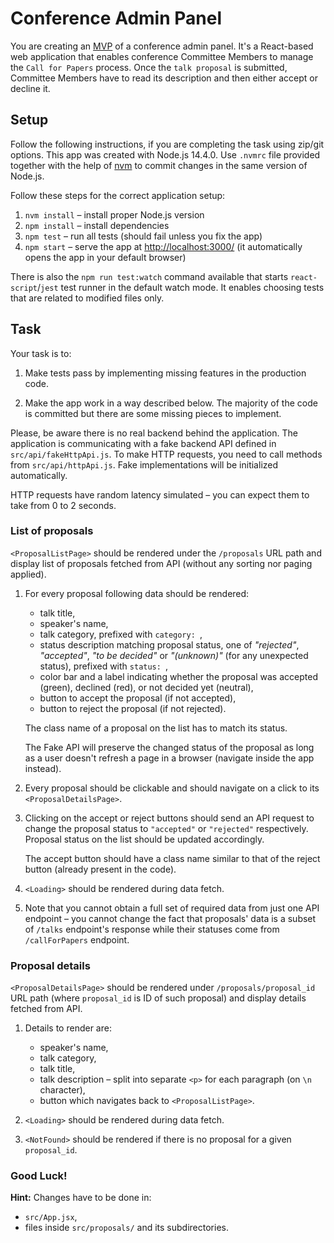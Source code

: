 # Conference Admin Panel

You are creating an [MVP](https://en.wikipedia.org/wiki/Minimum_viable_product) of a conference admin panel. It's a React-based web application that enables conference Committee Members to manage the `Call for Papers` process.  Once the `talk proposal` is submitted, Committee Members have to read its description and then either accept or decline it.

## Setup

Follow the following instructions, if you are completing the task using zip/git options.
This app was created with Node.js 14.4.0.  Use `.nvmrc` file provided together with the help of [nvm](https://github.com/creationix/nvm) to commit changes in the same version of Node.js.

Follow these steps for the correct application setup:

1. `nvm install` – install proper Node.js version
2. `npm install` – install dependencies
3. `npm test` – run all tests (should fail unless you fix the app)
4. `npm start` – serve the app at [http://localhost:3000/](http://localhost:3000/) (it automatically opens the app in your default browser)

There is also the `npm run test:watch` command available that starts `react-script`/`jest` test runner in the default watch mode. It enables choosing tests that are related to modified files only.

## Task

Your task is to:

1. Make tests pass by implementing missing features in the production code.

2. Make the app work in a way described below.  The majority of the code is committed but there are some missing pieces to implement.

Please, be aware there is no real backend behind the application. The application is communicating with a fake backend API defined in `src/api/fakeHttpApi.js`. To make HTTP requests, you need to call methods from `src/api/httpApi.js`.  Fake implementations will be initialized automatically.

HTTP requests have random latency simulated – you can expect them to take from 0 to 2 seconds.

### List of proposals

`<ProposalListPage>` should be rendered under the `/proposals` URL path and display list of proposals fetched from API (without any sorting nor paging applied).

1. For every proposal following data should be rendered:
   - talk title,
   - speaker's name,
   - talk category, prefixed with `category: `,
   - status description matching proposal status, one of _"rejected"_, _"accepted"_, _"to be decided"_ or _"(unknown)"_ (for any unexpected status), prefixed with `status: `,
   - color bar and a label indicating whether the proposal was accepted (green), declined (red), or not decided yet (neutral),
   - button to accept the proposal (if not accepted),
   - button to reject the proposal (if not rejected).

    The class name of a proposal on the list has to match its status.

    The Fake API will preserve the changed status of the proposal as long as a user doesn't refresh a page in a browser (navigate inside the app instead).

2. Every proposal should be clickable and should navigate on a click
   to its `<ProposalDetailsPage>`.

3. Clicking on the accept or reject buttons should send an API request to change the proposal status to `"accepted"` or `"rejected"` respectively. Proposal status on the list should be updated accordingly.

    The accept button should have a class name similar to that of the reject button (already present in the code).

4. `<Loading>` should be rendered during data fetch.

5. Note that you cannot obtain a full set of required data from just one API endpoint – you cannot change the fact that proposals' data is a subset of `/talks` endpoint's response while their statuses come from `/callForPapers` endpoint.

### Proposal details

`<ProposalDetailsPage>` should be rendered under `/proposals/proposal_id` URL path (where `proposal_id` is ID of such proposal) and display details fetched from API.

1. Details to render are:
   - speaker's name,
   - talk category,
   - talk title,
   - talk description – split into separate `<p>` for each paragraph (on `\n` character),
   - button which navigates back to `<ProposalListPage>`.

2. `<Loading>` should be rendered during data fetch.

3. `<NotFound>` should be rendered if there is no proposal
    for a given `proposal_id`.

### Good Luck!

**Hint:** Changes have to be done in:

  - `src/App.jsx`,
  - files inside `src/proposals/` and its subdirectories.
